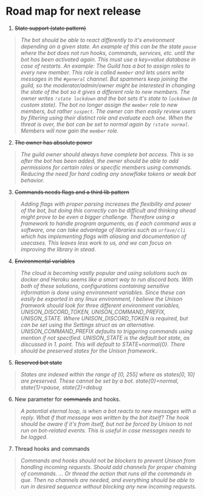 # Road map for next release

1. ~~State support (state pattern)~~

  > _The bot should be able to react differently to it's environment depending on a given state. An example of this can be the state `pause` where the bot does not run hooks, commands, services, etc. until the bot has been activated again. This must use a key=value database in case of restarts. An example: The Guild has a bot to assign roles to every new member. This role is called `member` and lets users write messages in the `#general` channel. But spammers keep joining the guild, so the moderator/admin/owner might be interested in changing the state of the bot so it gives a different role to new members. The owner writes `!state lockdown` and the bot sets it's state to `lockdown` (a custom state). The bot no longer assign the `member` role to new members, but rather `suspect`. The owner can then easily review users by filtering using their distinct role and evaluate each one. When the threat is over, the bot can be set to normal again by `!state normal`. Members will now gain the `member` role._

2. ~~The owner has absolute power~~

  > _The guild owner should always have complete bot access. This is so after the bot has been added, the owner should be able to add permissions for certain roles or specific members using commands. Reducing the need for hard coding any snowflake tokens or weak bot behavior._

3. ~~Commands needs flags and a third lib pattern~~

  > _Adding flags with proper parsing increases the flexibility and power of the bot, but doing this correctly can be difficult and thinking ahead might prove to be even a bigger challenge. Therefore using a framework to handle program arguments, as if each command was a software, one can take advantage of libraries such as `urfave/cli` which has implementing flags with aliasing and documentation of usecases. This leaves less work to us, and we can focus on improving the library in stead._

4. ~~Environmental variables~~

  > _The cloud is becoming vastly popular and using solutions such as docker and Heroku seems like a smart way to run discord bots. With both of these solutions, configurations containing sensitive information is done using environment variables. Since these can easily be exported in any linux environment, I believe the Unison framwork should look for three different environment variables, UNISON_DISCORD_TOKEN, UNISON_COMMAND_PREFIX, UNISON_STATE. Where UNISON_DISCORD_TOKEN is required, but can be set using the Settings struct as an alternative. UNISON_COMMAND_PREFIX defaults to triggering commands using mention if not specified. UNISON_STATE is the default bot state, as discussed in 1\. point. This will default to STATE=normal{0}. There should be preserved states for the Unison framework.._

5. ~~Reserved bot state~~

  > _States are indexed within the range of [0, 255] where as states[0, 10] are preserved. These cannot be set by a bot. state{0}=normal, state{1}=pause, state{2}=debug_

6. New parameter for ~~commands~~ and hooks.

  > _A potential eternal loop, is when a bot reacts to new messages with a reply. What if that message was written by the bot itself? The hook should be aware if it's from itself, but not be forced by Unison to not run on bot-related events. This is useful in case messages needs to be logged._

7. Thread hooks and commands

  > _Commands and hooks should not be blockers to prevent Unison from handling incoming requests. Should add channels for proper chaining of commands. ... Or thread the action that runs all the commands in que. Then no channels are needed, and everything should be able to run in desired sequence without blocking any new incoming requests._
